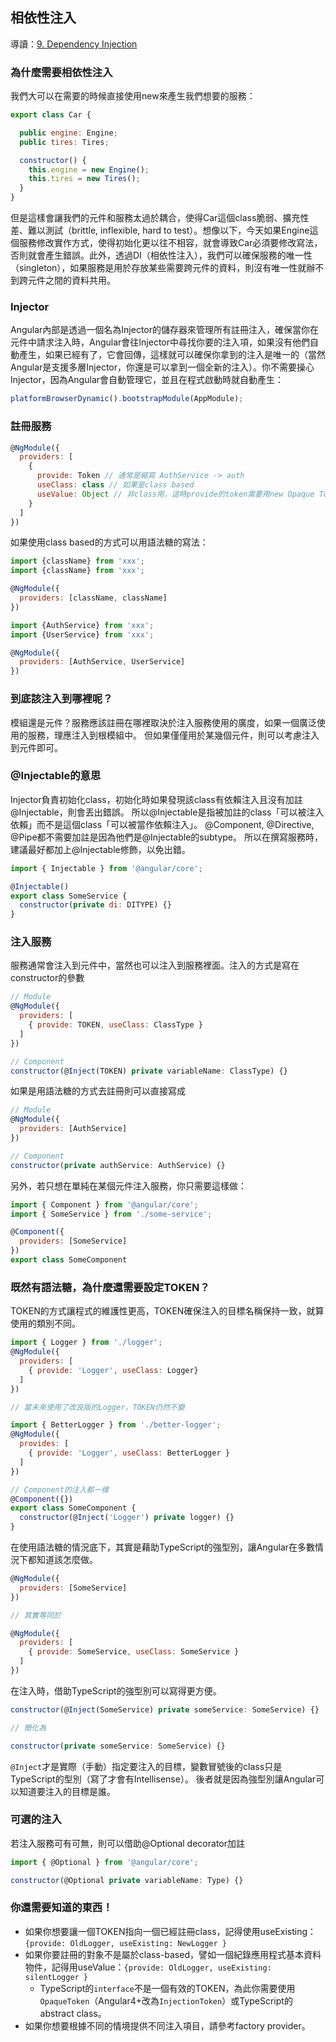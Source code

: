## 相依性注入
導讀：[9. Dependency Injection](https://angular.io/docs/ts/latest/guide/dependency-injection.html)


### 為什麼需要相依性注入
我們大可以在需要的時候直接使用new來產生我們想要的服務：

```javascript
export class Car {

  public engine: Engine;
  public tires: Tires;

  constructor() {
    this.engine = new Engine();
    this.tires = new Tires();
  }
}
```
但是這樣會讓我們的元件和服務太過於耦合，使得Car這個class脆弱、擴充性差、難以測試（brittle, inflexible, hard to test）。想像以下，今天如果Engine這個服務修改實作方式，使得初始化更以往不相容，就會導致Car必須要修改寫法，否則就會產生錯誤。此外，透過DI（相依性注入），我們可以確保服務的唯一性（singleton），如果服務是用於存放某些需要跨元件的資料，則沒有唯一性就辦不到跨元件之間的資料共用。


### Injector
Angular內部是透過一個名為Injector的儲存器來管理所有註冊注入，確保當你在元件中請求注入時，Angular會往Injector中尋找你要的注入項，如果沒有他們自動產生，如果已經有了，它會回傳，這樣就可以確保你拿到的注入是唯一的（當然Angular是支援多層Injector，你還是可以拿到一個全新的注入）。你不需要操心Injector，因為Angular會自動管理它，並且在程式啟動時就自動產生：

```javascript
platformBrowserDynamic().bootstrapModule(AppModule);
```


### 註冊服務
```javascript
@NgModule({
  providers: [
    {
      provide: Token // 通常是縮寫 AuthService -> auth
      useClass: class // 如果是class based
      useValue: Object // 非class用，這時provide的token需要用new Opaque Token 產生
    }
  ]
})
```

如果使用class based的方式可以用語法糖的寫法：
```javascript
import {className} from 'xxx';
import {className} from 'xxx';

@NgModule({
  providers: [className, className]
})

import {AuthService} from 'xxx';
import {UserService} from 'xxx';

@NgModule({
  providers: [AuthService, UserService]
})
```

### 到底該注入到哪裡呢？
模組還是元件？服務應該註冊在哪裡取決於注入服務使用的廣度，如果一個廣泛使用的服務，理應注入到根模組中。
但如果僅僅用於某幾個元件，則可以考慮注入到元件即可。


### @Injectable的意思
Injector負責初始化class，初始化時如果發現該class有依賴注入且沒有加註@Injectable，則會丟出錯誤。
所以@Injectable是指被加註的class「可以被注入依賴」而不是這個class「可以被當作依賴注入」。
@Component, @Directive, @Pipe都不需要加註是因為他們是@Injectable的subtype。
所以在撰寫服務時，建議最好都加上@Injectable修飾，以免出錯。

```javascript
import { Injectable } from '@angular/core';

@Injectable()
export class SomeService {
  constructor(private di: DITYPE) {}
}
```


### 注入服務
服務通常會注入到元件中，當然也可以注入到服務裡面。注入的方式是寫在constructor的參數
```javascript
// Module
@NgModule({
  providers: [
    { provide: TOKEN, useClass: ClassType }
  ]
})

// Component
constructor(@Inject(TOKEN) private variableName: ClassType) {}
```
如果是用語法糖的方式去註冊則可以直接寫成
```javascript
// Module
@NgModule({
  providers: [AuthService]
})

// Component
constructor(private authService: AuthService) {}
```

另外，若只想在單純在某個元件注入服務，你只需要這樣做：
```javascript
import { Component } from '@angular/core';
import { SomeService } from './some-service';

@Component({
  providers: [SomeService]
})
export class SomeComponent
```


### 既然有語法糖，為什麼還需要設定TOKEN？
TOKEN的方式讓程式的維護性更高，TOKEN確保注入的目標名稱保持一致，就算使用的類別不同。

```javascript
import { Logger } from './logger';
@NgModule({
  providers: [
    { provide: 'Logger', useClass: Logger}
  ]
})

// 當未來使用了改良版的Logger，TOKEN仍然不變

import { BetterLogger } from './better-logger';
@NgModule({
  provides: [
    { provide: 'Logger', useClass: BetterLogger }
  ]
})

// Component的注入都一樣
@Component({})
export class SomeComponent {
  constructor(@Inject('Logger') private logger) {}
}
```

在使用語法糖的情況底下，其實是藉助TypeScript的強型別，讓Angular在多數情況下都知道該怎麼做。
```javascript
@NgModule({
  providers: [SomeService]
})

// 其實等同於

@NgModule({
  providers: [
    { provide: SomeService, useClass: SomeService }
  ]
})
```
在注入時，借助TypeScript的強型別可以寫得更方便。
```javascript
constructor(@Inject(SomeService) private someService: SomeService) {}

// 簡化為

constructor(private someService: SomeService) {}
```

``` @Inject ```才是實際（手動）指定要注入的目標，變數冒號後的class只是TypeScript的型別（寫了才會有Intellisense）。
後者就是因為強型別讓Angular可以知道要注入的目標是誰。


### 可選的注入
若注入服務可有可無，則可以借助@Optional decorator加註
```javascript
import { @Optional } from '@angular/core';

constructor(@Optional private variableName: Type) {}
```

### 你還需要知道的東西！
- 如果你想要讓一個TOKEN指向一個已經註冊class，記得使用useExisting：```{provide: OldLogger, useExisting: NewLogger }```
- 如果你要註冊的對象不是屬於class-based，譬如一個紀錄應用程式基本資料物件，記得用useValue：```{provide: OldLogger, useExisting: silentLogger }```
  - TypeScript的```interface```不是一個有效的TOKEN，為此你需要使用```OpaqueToken```（Angular4+改為```InjectionToken```）或TypeScript的abstract class。
- 如果你想要根據不同的情境提供不同注入項目，請參考factory provider。
